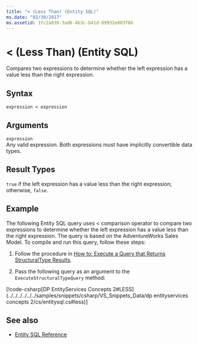 ```yaml
---
title: "< (Less Than) (Entity SQL)"
ms.date: "03/30/2017"
ms.assetid: 1fc2a039-3ad6-4b3c-b41d-09932e803f86
---
```

# \< (Less Than) (Entity SQL)
Compares two expressions to determine whether the left expression has a value less than the right expression.  
  
## Syntax  
  
```  
expression < expression  
```  
  
## Arguments  
 `expression`  
 Any valid expression. Both expressions must have implicitly convertible data types.  
  
## Result Types  
 `true` if the left expression has a value less than the right expression; otherwise, `false`.  
  
## Example  
 The following Entity SQL query uses < comparison operator to compare two expressions to determine whether the left expression has a value less than the right expression. The query is based on the AdventureWorks Sales Model. To compile and run this query, follow these steps:  
  
1.  Follow the procedure in [How to: Execute a Query that Returns StructuralType Results](../../../../../../docs/framework/data/adonet/ef/how-to-execute-a-query-that-returns-structuraltype-results.md).  
  
2.  Pass the following query as an argument to the `ExecuteStructuralTypeQuery` method:  
  
 [!code-csharp[DP EntityServices Concepts 2#LESS](../../../../../../samples/snippets/csharp/VS_Snippets_Data/dp entityservices concepts 2/cs/entitysql.cs#less)]  
  
## See also
- [Entity SQL Reference](../../../../../../docs/framework/data/adonet/ef/language-reference/entity-sql-reference.md)
